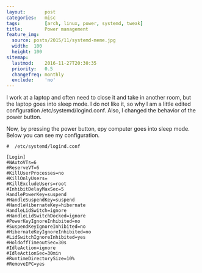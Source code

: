```yaml
---
layout:       post
categories:   misc
tags:         [arch, linux, power, systemd, tweak]
title:        Power management
feature_img:
  source: posts/2015/11/systemd-meme.jpg
  width:  100
  height: 100
sitemap:
  lastmod:    2016-11-27T20:30:35
  priority:   0.5
  changefreq: monthly
  exclude:    'no'
---
```



I work at a laptop and often need to close it and take in another room, but the laptop goes into sleep mode.
I do not like it, so why I am a little edited configuration /etc/systemd/logind.conf.
Also, I changed the behavior of the power button.

Now, by pressing the power button, еру computer goes into sleep mode.
Below you can see my configuration.

```config
#  /etc/systemd/logind.conf

[Login]
#NAutoVTs=6
#ReserveVT=6
#KillUserProcesses=no
#KillOnlyUsers=
#KillExcludeUsers=root
#InhibitDelayMaxSec=5
HandlePowerKey=suspend
#HandleSuspendKey=suspend
#HandleHibernateKey=hibernate
HandleLidSwitch=ignore
#HandleLidSwitchDocked=ignore
#PowerKeyIgnoreInhibited=no
#SuspendKeyIgnoreInhibited=no
#HibernateKeyIgnoreInhibited=no
#LidSwitchIgnoreInhibited=yes
#HoldoffTimeoutSec=30s
#IdleAction=ignore
#IdleActionSec=30min
#RuntimeDirectorySize=10%
#RemoveIPC=yes
```

